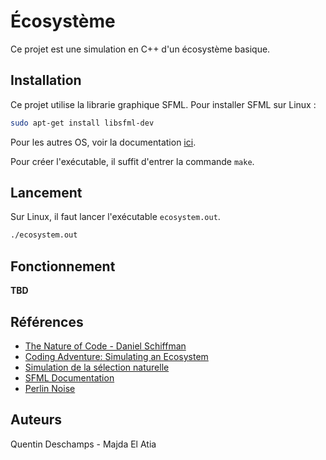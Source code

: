 # Écosystème

Ce projet est une simulation en C++ d'un écosystème basique.

## Installation

Ce projet utilise la librarie graphique SFML.
Pour installer SFML sur Linux :
```bash
sudo apt-get install libsfml-dev
```
Pour les autres OS, voir la documentation [ici](https://www.sfml-dev.org/tutorials/2.5/#getting-started).

Pour créer l'exécutable, il suffit d'entrer la commande `make`.

## Lancement

Sur Linux, il faut lancer l'exécutable `ecosystem.out`.
```bash
./ecosystem.out
```

## Fonctionnement

**TBD**

## Références
- [The Nature of Code - Daniel Schiffman](https://natureofcode.com/book/chapter-9-the-evolution-of-code/#913-ecosystem-simulation)
- [Coding Adventure: Simulating an Ecosystem](https://www.youtube.com/watch?v=r_It_X7v-1E)
- [Simulation de la sélection naturelle](https://www.youtube.com/watch?v=0ZGbIKd0XrM)
- [SFML Documentation](https://www.sfml-dev.org/documentation/2.5.1/index.php)
- [Perlin Noise](https://en.wikipedia.org/wiki/Perlin_noise)

## Auteurs

Quentin Deschamps - Majda El Atia
